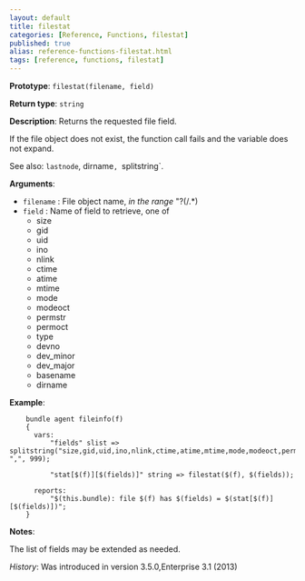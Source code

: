 ```yaml
---
layout: default
title: filestat
categories: [Reference, Functions, filestat]
published: true
alias: reference-functions-filestat.html
tags: [reference, functions, filestat]
---
```


**Prototype**: `filestat(filename, field)`

**Return type**: `string`

**Description**: Returns the requested file field.

If the file object does not exist, the function call fails and the
variable does not expand.

See also: `lastnode`, dirname`, `splitstring`.

**Arguments**:

* `filename` : File object name, *in the range* "?(/.\*)   
* `field` : Name of field to retrieve, one of
    * size
    * gid
    * uid
    * ino
    * nlink
    * ctime
    * atime
    * mtime
    * mode
    * modeoct
    * permstr
    * permoct
    * type
    * devno
    * dev_minor
    * dev_major
    * basename
    * dirname


**Example**:

```cf3
    bundle agent fileinfo(f)
    {
      vars:
          "fields" slist => splitstring("size,gid,uid,ino,nlink,ctime,atime,mtime,mode,modeoct,permstr,permoct,type,devno,dev_minor,dev_major,basename,dirname", ",", 999);

          "stat[$(f)][$(fields)]" string => filestat($(f), $(fields));

      reports:
          "$(this.bundle): file $(f) has $(fields) = $(stat[$(f)][$(fields)])";
    }
```

**Notes**:  
   
The list of fields may be extended as needed.

*History*: Was introduced in version 3.5.0,Enterprise 3.1 (2013)
